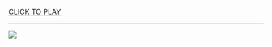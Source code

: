 
<a href="https://premium76.site?title=bmx_games_unblocked&ref=13M">CLICK TO PLAY</a></h3>
<hr>

<a href="https://premium76.site?title=bmx_games_unblocked&ref=13M"><img src="https://clearcache.store/games.png"></a>


